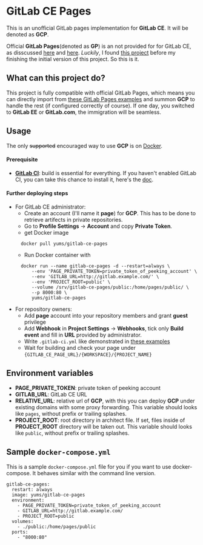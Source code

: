 # GitLab CE Pages

This is an unofficial GitLab pages implementation for **GitLab CE**. It will be denoted as **GCP**.

Official **GitLab Pages**(denoted as **GP**) is an not provided for for GitLab CE, as disscussed [here](https://gitlab.com/gitlab-org/gitlab-ce/issues/3085) and 
[here](https://news.ycombinator.com/item?id=10923747). *Luckily*, I found [this project](https://github.com/Glavin001/GitLab-Pages) before
my finishing the initial version of this project. So this is it.

## What can this project do?

This project is fully compatible with official GitLab Pages,
which means you can directly import from [these GitLab Pages examples](https://gitlab.com/groups/pages) and summon **GCP** to handle the rest
(if configured correctly of course). If one day, you switched to **GitLab EE** or **GitLab.com**, the immigration will be seamless.

## Usage

The only ~~supported~~ encouraged way to use **GCP** is on [Docker](https://www.docker.com/).

#### Prerequisite
* **[GitLab CI](https://about.gitlab.com/gitlab-ci/)**: build is essential for everything. If you haven't enabled GitLab CI,
you can take this chance to install it, here's the [doc](http://doc.gitlab.com/ce/ci/).
  
#### Further deploying steps
* For GitLab CE administrator:
  * Create an account (I'll name it **page**) for **GCP**. This has to be done to retrieve artifects in private repositories.
  * Go to **Profile Settings** -> **Account** and copy **Private Token**.
  * get Docker image
  ```
    docker pull yums/gitlab-ce-pages
  ```
  * Run Docker container with
  ```
    docker run --name gitlab-ce-pages -d --restart=always \
        --env 'PAGE_PRIVATE_TOKEN=private_token_of_peeking_account' \
        --env 'GITLAB_URL=http://gitlab.example.com/' \
        --env 'PROJECT_ROOT=public' \
        --volume /srv/gitlab-ce-pages/public:/home/pages/public/ \
        --p 8000:80 \
        yums/gitlab-ce-pages
  ```
* For repository owners:
  * Add **page** account into your repository members and grant **guest** privilege
  * Add **Webhook** in **Project Settings** -> **Webhooks**, tick only **Build event** and fill in **URL** provided by administrator.
  * Write `.gitlab-ci.yml` like demonstrated in [these examples](https://gitlab.com/groups/pages)
  * Wait for building and check your page under `{GITLAB_CE_PAGE_URL}/{WORKSPACE}/{PROJECT_NAME}`

## Environment variables
* **PAGE_PRIVATE_TOKEN**: private token of peeking account
* **GITLAB_URL**: GitLab CE URL
* **RELATIVE_URL**: relative url of **GCP**, with this you can deploy **GCP** under existing domains with some proxy forwarding.
This variable should looks like `pages`, without prefix or trailing splashes.
* **PROJECT_ROOT**: root directory in architect file. If set, files inside of **PROJECT_ROOT** directory will be taken out.
This variable should looks like `public`, without prefix or trailing splashes.


## Sample `docker-compose.yml`

This is a sample `docker-compose.yml` file for you if you want to use docker-compose. It behaves similar with the command line version.
    
    gitlab-ce-pages:
      restart: always
      image: yums/gitlab-ce-pages
      environment:
        - PAGE_PRIVATE_TOKEN=private_token_of_peeking_account
        - GITLAB_URL=http://gitlab.example.com/
        - PROJECT_ROOT=public
      volumes:
        - ./public:/home/pages/public
      ports:
        - "8000:80"
